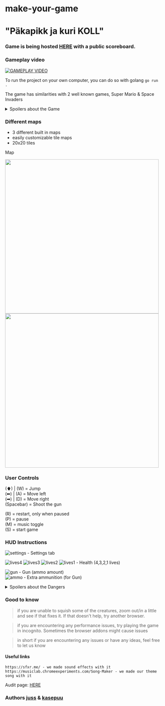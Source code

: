 # make-your-game
# "Päkapikk ja kuri KOLL"

### Game is being hosted [HERE](http://joelsoft.eu:1111/) with a public scoreboard.

### Gameplay video
[![GAMEPLAY VIDEO](https://i9.ytimg.com/vi_webp/InFw7pjxv_E/mq3.webp?sqp=CPCw6KQG-oaymwEmCMACELQB8quKqQMa8AEB-AH-CYAC0AWKAgwIABABGEsgZShLMA8=&rs=AOn4CLAOReGxHZMImxI7zmSYqE5MqrMX_A)](https://www.youtube.com/watch?v=InFw7pjxv_E "see how the game is being played through")


To run the project on your own computer, you can do so with golang `go run .`

The game has similarities with 2 well known games, Super Mario & Space Invaders 

<details>
<summary>Spoilers about the Game</summary>
The Game itself has 3 levels. To get score you must jump on the enemies and pass the levels, without dying.
The last map contains a boss fight where you have to collect ammo and shoot down the dragon.
Be warned, dying or missing a shot will cost you 100 score!!!
</details>

### Different maps
* 3 different built in maps
* easily customizable tile maps
* 20x20 tiles

Map         
<p float="left">
  <img src="https://01.kood.tech/git/juss/make-your-game-different-maps/raw/branch/master/github/tilemap_example.png" width="500" />
  <img src="https://01.kood.tech/git/juss/make-your-game-different-maps/raw/branch/master/github/tilemap_outcome.png" width="500" /> 
</p>



### User Controls
(⬆) | (W) = Jump   
(⬅) | (A) = Move left  
(➡) | (D) = Move right  
(Spacebar) = Shoot the gun              
             
(R) = restart, only when paused         
(P) = pause             
(M) = music toggle              
(S) = start game                      

### HUD Instructions
![settings](https://01.kood.tech/git/juss/make-your-game-different-maps/raw/branch/master/game/images/hud/settings.png) - Settings tab     

![lives4](https://01.kood.tech/git/juss/make-your-game-different-maps/raw/branch/master/game/images/hud/lives_4.png)
![lives3](https://01.kood.tech/git/juss/make-your-game-different-maps/raw/branch/master/game/images/hud/lives_3.png)
![lives2](https://01.kood.tech/git/juss/make-your-game-different-maps/raw/branch/master/game/images/hud/lives_2.png)
![lives1](https://01.kood.tech/git/juss/make-your-game-different-maps/raw/branch/master/game/images/hud/lives_1.png) - Health (4,3,2,1 lives)  
    
![gun](https://01.kood.tech/git/juss/make-your-game-different-maps/raw/branch/master/game/images/hud/gun.png) - Gun (ammo amount)  
![ammo](https://01.kood.tech/git/juss/make-your-game-different-maps/raw/branch/master/game/images/ammo.png) - Extra ammunition (for Gun) 


<details> 
<summary>Spoilers about the Dangers</summary>

### DANGERS
![wolf1](https://01.kood.tech/git/juss/make-your-game-different-maps/raw/branch/master/game/images/characters/villains/brown_dog.gif)
![wolf2](https://01.kood.tech/git/juss/make-your-game-different-maps/raw/branch/master/game/images/characters/villains/black_dog.gif) - Fast little buggers, watch out!           

![werewolf1](https://01.kood.tech/git/juss/make-your-game-different-maps/raw/branch/master/game/images/characters/villains/werewolf.gif)
![werewolf2](https://01.kood.tech/git/juss/make-your-game-different-maps/raw/branch/master/game/images/characters/villains/werewolf_dark.gif) - They are scary!           

![dragon](https://01.kood.tech/git/juss/make-your-game-different-maps/raw/branch/master/game/images/characters/villains/dragon.gif) - Flying creature, that shoots something...    

![ground1](https://01.kood.tech/git/juss/make-your-game-different-maps/raw/branch/master/game/level/sprites/level1/w.png)
![ground2](https://01.kood.tech/git/juss/make-your-game-different-maps/raw/branch/master/game/level/sprites/level2/w.png) - your character doesn't know how to swim! Fire is hot!

![bait](https://01.kood.tech/git/juss/make-your-game-different-maps/raw/branch/master/game/level/sprites/level2/-.png) - you might fall through this one!          
        
</details> 


### Good to know
> if you are unable to squish some of the creatures, zoom out/in a little and see if that fixes it. If that doesn't help, try another browser.

> if you are encountering any performance issues, try playing the game in incognito. Sometimes the browser addons might cause issues    

> in short if you are encountering any issues or have any ideas, feel free to let us know

#### Useful links
``` 
https://sfxr.me/ - we made sound effects with it
https://musiclab.chromeexperiments.com/Song-Maker - we made our theme song with it
```


Audit page: [HERE](https://github.com/01-edu/public/tree/master/subjects/make-your-game-different-maps/audit.md)


### Authors [juss](https://01.kood.tech/git/juss) & [kasepuu](https://01.kood.tech/git/kasepuu) 